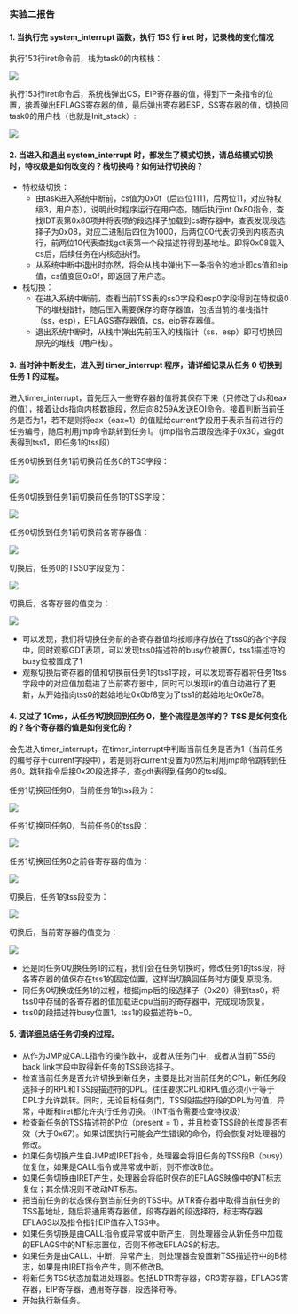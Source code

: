 ### 实验二报告

#### 1. 当执行完 system_interrupt 函数，执行 153 行 iret 时，记录栈的变化情况

执行153行iret命令前，栈为task0的内核栈：

![](./images/1.png)

执行153行iret命令后，系统栈弹出CS，EIP寄存器的值，得到下一条指令的位置，接着弹出EFLAGS寄存器的值，最后弹出寄存器ESP，SS寄存器的值，切换回task0的用户栈（也就是Init_stack）:

![](./images/2.png)

#### 2. 当进入和退出 system_interrupt 时，都发生了模式切换，请总结模式切换时，特权级是如何改变的？栈切换吗？如何进行切换的？

- 特权级切换：
    - 由task进入系统中断前，cs值为0x0f（后四位1111，后两位11，对应特权级3，用户态），说明此时程序运行在用户态，随后执行int 0x80指令，查找IDT表第0x80项并将表项的段选择子加载到cs寄存器中，查表发现段选择子为0x08，对应二进制后四位为1000，后两位00代表切换到内核态执行，前两位10代表查找gdt表第一个段描述符得到基地址。即将0x08载入cs后，后续任务在内核态执行。
    - 从系统中断中退出时亦然，将会从栈中弹出下一条指令的地址即cs值和eip值，cs值变回0x0f，即返回了用户态。
- 栈切换：
    - 在进入系统中断前，查看当前TSS表的ss0字段和esp0字段得到在特权级0下的堆栈指针，随后压入需要保存的寄存器值，包括当前的堆栈指针（ss，esp），EFLAGS寄存器值，cs，eip寄存器值。
    - 退出系统中断时，从栈中弹出先前压入的栈指针（ss，esp）即可切换回原先的堆栈（用户栈）。

#### 3. 当时钟中断发生，进入到 timer_interrupt 程序，请详细记录从任务 0 切换到任务 1 的过程。

进入timer_interrupt，首先压入一些寄存器的值将其保存下来（只修改了ds和eax的值），接着让ds指向内核数据段，然后向8259A发送EOI命令。接着判断当前任务是否为1，若不是则将eax（eax=1）的值赋给current字段用于表示当前进行的任务编号，随后利用jmp命令跳转到任务1。（jmp指令后跟段选择子0x30，查gdt表得到tss1，即任务1的tss段）

任务0切换到任务1前切换前任务0的TSS字段：

![](./images/0-1-before-tss.png)

任务0切换到任务1前切换前任务1的TSS字段：

![](./images/0-1-before-tss1.png)

任务0切换到任务1前切换前各寄存器值：

![](./images/0-1-before-r.png)

切换后，任务0的TSS0字段变为：

![](./images/0-1-after-tss.png)

切换后，各寄存器的值变为：

![](./images/0-1-after-r.png)

- 可以发现，我们将切换任务前的各寄存器值均按顺序存放在了tss0的各个字段中，同时观察GDT表项，可以发现tss0描述符的busy位被置0，tss1描述符的busy位被置成了1
- 观察切换后寄存器的值和切换前任务1的tss1字段，可以发现寄存器将任务1tss字段中的对应值加载进了当前寄存器中，同时可以发现ir的值自动进行了更新，从开始指向tss0的起始地址0x0bf8变为了tss1的起始地址0x0e78。

#### 4. 又过了 10ms，从任务1切换回到任务 0，整个流程是怎样的？ TSS 是如何变化的？各个寄存器的值是如何变化的？

会先进入timer_interrupt，在timer_interrupt中判断当前任务是否为1（当前任务的编号存于current字段中），若是则将current设置为0然后利用jmp命令跳转到任务0。跳转指令后接0x20段选择子，查gdt表得到任务0的tss段。

任务1切换回任务0，当前任务1的tss段为：

![](./images/1-0-before-tss1.png)

任务1切换回任务0，当前任务0的tss段：

![](./images/1-0-before-tss0.png)

任务1切换回任务0之前各寄存器的值为：

![](./images/1-0-before-r.png)

切换后，任务1的tss段变为：

![](./images/1-0-after-tss1.png)

切换后，当前寄存器的值变为：

![](./images/1-0-after-r.png)

- 还是同任务0切换任务1的过程，我们会在任务切换时，修改任务1的tss段，将各寄存器的值保存在tss1的固定位置，这样当切换回任务时方便复原现场。
- 同任务0切换成任务1的过程，根据jmp后的段选择子（0x20）得到tss0，将tss0中存储的各寄存器的值加载进cpu当前的寄存器中，完成现场恢复。
- tss0的段描述符busy位置1，tss1的段描述符b=0。

#### 5. 请详细总结任务切换的过程。

- 从作为JMP或CALL指令的操作数中，或者从任务门中，或者从当前TSS的back link字段中取得新任务的TSS段选择子。
- 检查当前任务是否允许切换到新任务，主要是比对当前任务的CPL，新任务段选择子的RPL和TSS段描述符的DPL。往往要求CPL和RPL值必须小于等于DPL才允许跳转。同时，无论目标任务门，TSS段描述符段的DPL为何值，异常，中断和iret都允许执行任务切换。（INT指令需要检查特权级）
- 检查新任务的TSS描述符的P位（present = 1），并且检查TSS段的长度是否有效（大于0x67）。如果试图执行可能会产生错误的命令，将会恢复对处理器的修改。
- 如果任务切换产生自JMP或IRET指令，处理器会将旧任务的TSS段B（busy）位复位，如果是CALL指令或异常或中断，则不修改B位。
- 如果任务切换由IRET产生，处理器会将临时保存的EFLAGS映像中的NT标志复位；其余情况则不改动NT标志。
- 把当前任务的状态保存到当前任务的TSS中。从TR寄存器中取得当前任务的TSS基地址，随后将通用寄存器值，段寄存器的段选择符，标志寄存器EFLAGS以及指令指针EIP值存入TSS中。
- 如果任务切换是由CALL指令或异常或中断产生，则处理器会从新任务中加载的EFLAGS中的NT标志置位，否则不修改EFLAGS的标志。
- 如果任务是由CALL，中断，异常产生，则处理器会设置新TSS描述符中的B标志，如果是由IRET指令产生，则不修改B。
- 将新任务TSS状态加载进处理器。包括LDTR寄存器，CR3寄存器，EFLAGS寄存器，EIP寄存器，通用寄存器，段选择符等。
- 开始执行新任务。